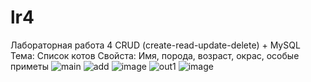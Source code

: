 # lr4
Лабораторная работа 4 CRUD (create-read-update-delete) + MySQL
Тема: Список котов Свойста: Имя, порода, возраст, окрас, особые приметы
![main](https://github.com/T-mwstw/lr4/assets/125866512/aa88581d-dc5f-4d73-920e-3fcdb11e4d81)
![add](https://github.com/T-mwstw/lr4/assets/125866512/b978fde5-8f23-42f9-873e-2d0eb3dd139d)
![image](https://github.com/T-mwstw/lr4/assets/125866512/5341a074-9c0c-4d37-b5d8-ab3130c2c99f)
![out1](https://github.com/T-mwstw/lr4/assets/125866512/b156f0b8-2610-4a1b-8579-6dbc53b824e7)
![image](https://github.com/T-mwstw/lr4/assets/125866512/efb453a3-4902-44da-8b1d-87b58a8409e2)
